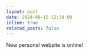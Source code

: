 ```yaml
---
layout: post
date: 2024-08-15 12:34:00
inline: true
related_posts: false
---
```


New personal website is online!
